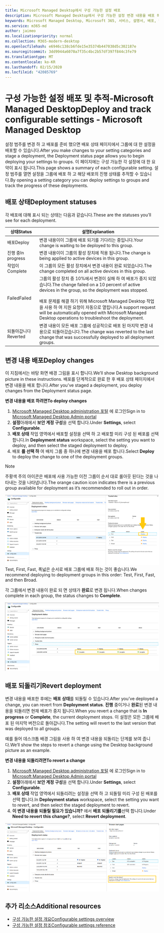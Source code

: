 ```yaml
---
title: Microsoft Managed Desktop에서 구성 가능한 설정 배포
description: Microsoft Managed Desktop에서 구성 가능한 설정 변경 내용을 배포 하 고 추적 합니다.
keywords: Microsoft Managed Desktop, Microsoft 365, 서비스, 설명서, 배포, 단계적 배포, 구성 가능한 설정
ms.service: m365-md
author: jaimeo
ms.localizationpriority: normal
ms.collection: M365-modern-desktop
ms.openlocfilehash: e6946c138cb6fde15e35374b447038d5c302187e
ms.sourcegitcommit: 3dd9944a6070a7f35c4bc2b57df397f844c3fe79
ms.translationtype: MT
ms.contentlocale: ko-KR
ms.lasthandoff: 02/15/2020
ms.locfileid: "42085769"
---
```

# <a name="deploy-and-track-configurable-settings---microsoft-managed-desktop"></a><span data-ttu-id="8446b-104">구성 가능한 설정 배포 및 추적-Microsoft Managed Desktop</span><span class="sxs-lookup"><span data-stu-id="8446b-104">Deploy and track configurable settings - Microsoft Managed Desktop</span></span>

<span data-ttu-id="8446b-105">설정 범주를 변경 하 고 배포를 준비 했으면 배포 상태 페이지에서 그룹에 대 한 설정을 배포할 수 있습니다.</span><span class="sxs-lookup"><span data-stu-id="8446b-105">After you make changes to your setting categories and stage a deployment, the Deployment status page allows you to begin deploying your settings to groups.</span></span> <span data-ttu-id="8446b-106">이 페이지에는 구성 가능한 각 설정에 대 한 요약이 표시 됩니다.</span><span class="sxs-lookup"><span data-stu-id="8446b-106">This page shows a summary of each configurable setting.</span></span> <span data-ttu-id="8446b-107">설정 범주를 열면 설정을 그룹에 배포 하 고 해당 배포의 진행 상태를 추적할 수 있습니다.</span><span class="sxs-lookup"><span data-stu-id="8446b-107">By opening a setting category you can deploy settings to groups and track the progress of these deployments.</span></span>

## <a name="deployment-statuses"></a><span data-ttu-id="8446b-108">배포 상태</span><span class="sxs-lookup"><span data-stu-id="8446b-108">Deployment statuses</span></span> 

<span data-ttu-id="8446b-109">각 배포에 대해 표시 되는 상태는 다음과 같습니다.</span><span class="sxs-lookup"><span data-stu-id="8446b-109">These are the statuses you’ll see for each deployment.</span></span>

<span data-ttu-id="8446b-110">상태</span><span class="sxs-lookup"><span data-stu-id="8446b-110">Status</span></span>  | <span data-ttu-id="8446b-111">설명</span><span class="sxs-lookup"><span data-stu-id="8446b-111">Explanation</span></span> 
--- | --- 
<span data-ttu-id="8446b-112">배포</span><span class="sxs-lookup"><span data-stu-id="8446b-112">Deploy</span></span> | <span data-ttu-id="8446b-113">변경 내용이이 그룹에 배포 되기를 기다리는 중입니다.</span><span class="sxs-lookup"><span data-stu-id="8446b-113">Your change is waiting to be deployed to this group.</span></span>
<span data-ttu-id="8446b-114">진행 중</span><span class="sxs-lookup"><span data-stu-id="8446b-114">In progress</span></span> | <span data-ttu-id="8446b-115">변경 내용이이 그룹의 활성 장치에 적용 됩니다.</span><span class="sxs-lookup"><span data-stu-id="8446b-115">The change is being applied to active devices in this group.</span></span> 
<span data-ttu-id="8446b-116">작업이</span><span class="sxs-lookup"><span data-stu-id="8446b-116">Complete</span></span> | <span data-ttu-id="8446b-117">이 그룹의 모든 활성 장치에서 변경 내용이 완료 되었습니다.</span><span class="sxs-lookup"><span data-stu-id="8446b-117">The change completed on all active devices in this group.</span></span> 
<span data-ttu-id="8446b-118">Failed</span><span class="sxs-lookup"><span data-stu-id="8446b-118">Failed</span></span> | <span data-ttu-id="8446b-119">그룹의 활성 장치 중 10%에서 변경이 실패 하 여 배포가 중지 되었습니다.</span><span class="sxs-lookup"><span data-stu-id="8446b-119">The change failed on a 10 percent of active devices in the group, so the deployment was stopped.</span></span><br><br> <span data-ttu-id="8446b-120">배포 문제를 해결 하기 위해 Microsoft Managed Desktop 작업을 사용 하 여 지원 요청이 자동으로 열립니다.</span><span class="sxs-lookup"><span data-stu-id="8446b-120">A support request will be automatically opened with Microsoft Managed Desktop operations to troubleshoot the deployment.</span></span> 
<span data-ttu-id="8446b-121">되돌아갑니다</span><span class="sxs-lookup"><span data-stu-id="8446b-121">Reverted</span></span> | <span data-ttu-id="8446b-122">변경 내용이 모든 배포 그룹에 성공적으로 배포 된 마지막 변경 내용으로 되돌아갔습니다.</span><span class="sxs-lookup"><span data-stu-id="8446b-122">The change was reverted to the last change that was successfully deployed to all deployment groups.</span></span>

## <a name="deploy-changes"></a><span data-ttu-id="8446b-123">변경 내용 배포</span><span class="sxs-lookup"><span data-stu-id="8446b-123">Deploy changes</span></span>

<span data-ttu-id="8446b-124">이 지침에서는 바탕 화면 배경 그림을 표시 합니다.</span><span class="sxs-lookup"><span data-stu-id="8446b-124">We’ll show Desktop background picture in these instructions.</span></span> <span data-ttu-id="8446b-125">배포를 단계적으로 완료 한 후 배포 상태 페이지에서 변경 내용을 배포 합니다.</span><span class="sxs-lookup"><span data-stu-id="8446b-125">After you’ve staged a deployment, you deploy changes from the Deployment status page.</span></span> 

<span data-ttu-id="8446b-126">**변경 내용을 배포 하려면**</span><span class="sxs-lookup"><span data-stu-id="8446b-126">**To deploy changes**</span></span>

1. <span data-ttu-id="8446b-127">[Microsoft Managed Desktop administration 포털](https://aka.ms/mwaasportal) 에 로그인</span><span class="sxs-lookup"><span data-stu-id="8446b-127">Sign in to [Microsoft Managed Desktop Admin portal](https://aka.ms/mwaasportal)</span></span>
2. <span data-ttu-id="8446b-128">**설정**아래에서 **보안 계정 구성**을 선택 합니다.</span><span class="sxs-lookup"><span data-stu-id="8446b-128">Under **Settings**, select **Configurable**.</span></span>
3. <span data-ttu-id="8446b-129">**배포 상태** 작업 영역에서 배포할 설정을 선택 하 고 배포할 미리 구성 된 배포를 선택 합니다.</span><span class="sxs-lookup"><span data-stu-id="8446b-129">In **Deployment status** workspace, select the setting you want to deploy, and then select the staged deployment to deploy.</span></span>
4. <span data-ttu-id="8446b-130">배포 **를 선택 하** 여 배치 그룹 중 하나에 변경 내용을 배포 합니다.</span><span class="sxs-lookup"><span data-stu-id="8446b-130">Select **Deploy** to deploy the change to one of the deployment groups.</span></span>

> [!NOTE] 
> <span data-ttu-id="8446b-131">주황색 주의 아이콘은 배포에 사용 가능한 이전 그룹이 순서 대로 롤아웃 된다는 것을 나타내는 것을 나타냅니다.</span><span class="sxs-lookup"><span data-stu-id="8446b-131">The orange caution icon indicates there is a previous group available for deployment as it’s recommended to roll out in order.</span></span> 

<span data-ttu-id="8446b-132">![배포 상태 작업 영역입니다.</span><span class="sxs-lookup"><span data-stu-id="8446b-132">![Deployment status workspace.</span></span> <span data-ttu-id="8446b-133">오른쪽의 신뢰할 수 있는 사이트 창입니다.</span><span class="sxs-lookup"><span data-stu-id="8446b-133">Trusted sites pane on the right.</span></span> <span data-ttu-id="8446b-134">배포 그룹 섹션에는 배포 그룹, 장치 및 상태의 세 가지 열이 있습니다.</span><span class="sxs-lookup"><span data-stu-id="8446b-134">In the Deployment groups section are three columns: deployment groups, devices, and status.</span></span> <span data-ttu-id="8446b-135">상태 열에서 "배포"가 강조 표시 됩니다.](../../media/1deployedit.png)</span><span class="sxs-lookup"><span data-stu-id="8446b-135">In the status column, "deploy" is highlighted.](../../media/1deployedit.png)</span></span>
<span data-ttu-id="8446b-136">Test, First, Fast, 폭넓은 순서로 배포 그룹에 배포 하는 것이 좋습니다.</span><span class="sxs-lookup"><span data-stu-id="8446b-136">We recommend deploying to deployment groups in this order: Test, First, Fast, and then Broad.</span></span> 

<span data-ttu-id="8446b-137">각 그룹에서 변경 내용이 완료 되 면 상태가 **완료**로 변경 됩니다.</span><span class="sxs-lookup"><span data-stu-id="8446b-137">When changes complete in each group, the status changes to **Complete**.</span></span>

![업데이트, 버전, 테스트, 처음, 빠르게, 광범위 한 열이 포함 된 배포 상태 작업 영역입니다.](../../media/2completeedit.png)

## <a name="revert-deployment"></a><span data-ttu-id="8446b-140">배포 되돌리기</span><span class="sxs-lookup"><span data-stu-id="8446b-140">Revert deployment</span></span>

<span data-ttu-id="8446b-141">변경 내용을 배포한 후에는 **배포 상태**를 되돌릴 수 있습니다.</span><span class="sxs-lookup"><span data-stu-id="8446b-141">After you’ve deployed a change, you can revert from **Deployment status**.</span></span> <span data-ttu-id="8446b-142">**진행** 중이거나 **완료**된 변경 내용을 되돌리면 현재 배포가 중지 됩니다.</span><span class="sxs-lookup"><span data-stu-id="8446b-142">When you revert a change that is **In progress** or **Complete**, the current deployment stops.</span></span> <span data-ttu-id="8446b-143">이 설정은 모든 그룹에 배포 된 마지막 버전으로 돌아갑니다.</span><span class="sxs-lookup"><span data-stu-id="8446b-143">The setting will revert to the last version that was deployed to all groups.</span></span> 

<span data-ttu-id="8446b-144">예를 들어 데스크톱 배경 그림을 사용 하 여 변경 내용을 되돌리는 단계를 보여 줍니다.</span><span class="sxs-lookup"><span data-stu-id="8446b-144">We’ll show the steps to revert a change using the Desktop background picture as an example.</span></span> 

<span data-ttu-id="8446b-145">**변경 내용을 되돌리려면**</span><span class="sxs-lookup"><span data-stu-id="8446b-145">**To revert a change**</span></span>
1. <span data-ttu-id="8446b-146">[Microsoft Managed Desktop administration 포털](https://aka.ms/mwaasportal) 에 로그인</span><span class="sxs-lookup"><span data-stu-id="8446b-146">Sign in to [Microsoft Managed Desktop Admin portal](https://aka.ms/mwaasportal)</span></span>
2. <span data-ttu-id="8446b-147">**설정**아래에서 **보안 계정 구성**을 선택 합니다.</span><span class="sxs-lookup"><span data-stu-id="8446b-147">Under **Settings**, select **Configurable**.</span></span>
3. <span data-ttu-id="8446b-148">**배포 상태** 작업 영역에서 되돌리려는 설정을 선택 하 고 되돌릴 미리 구성 된 배포를 선택 합니다.</span><span class="sxs-lookup"><span data-stu-id="8446b-148">In **Deployment status** workspace, select the setting you want to revert, and then select the staged deployment to revert.</span></span>
4. <span data-ttu-id="8446b-149">**이 변경 내용을 되돌릴 필요가 있습니까?** 에서 **배포 되돌리기를**선택 합니다.</span><span class="sxs-lookup"><span data-stu-id="8446b-149">Under **Need to revert this change?**, select **Revert deployment**.</span></span>

![배포 상태 작업 영역입니다.](../../media/3revert.png) 

## <a name="additional-resources"></a><span data-ttu-id="8446b-153">추가 리소스</span><span class="sxs-lookup"><span data-stu-id="8446b-153">Additional resources</span></span>
- [<span data-ttu-id="8446b-154">구성 가능한 설정 개요</span><span class="sxs-lookup"><span data-stu-id="8446b-154">Configurable settings overview</span></span>](config-setting-overview.md)
- [<span data-ttu-id="8446b-155">구성 가능한 설정 참조</span><span class="sxs-lookup"><span data-stu-id="8446b-155">Configurable settings reference</span></span>](config-setting-ref.md) 
